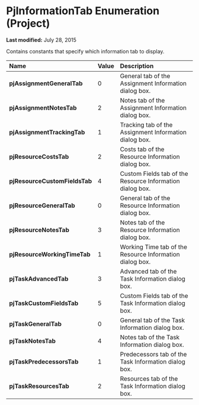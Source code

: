 
# PjInformationTab Enumeration (Project)

 **Last modified:** July 28, 2015

Contains constants that specify which information tab to display.


|**Name**|**Value**|**Description**|
|:-----|:-----|:-----|
| **pjAssignmentGeneralTab**|0|General tab of the Assignment Information dialog box.|
| **pjAssignmentNotesTab**|2|Notes tab of the Assignment Information dialog box.|
| **pjAssignmentTrackingTab**|1|Tracking tab of the Assignment Information dialog box.|
| **pjResourceCostsTab**|2|Costs tab of the Resource Information dialog box.|
| **pjResourceCustomFieldsTab**|4|Custom Fields tab of the Resource Information dialog box.|
| **pjResourceGeneralTab**|0|General tab of the Resource Information dialog box.|
| **pjResourceNotesTab**|3|Notes tab of the Resource Information dialog box.|
| **pjResourceWorkingTimeTab**|1|Working Time tab of the Resource Information dialog box.|
| **pjTaskAdvancedTab**|3|Advanced tab of the Task Information dialog box.|
| **pjTaskCustomFieldsTab**|5|Custom Fields tab of the Task Information dialog box.|
| **pjTaskGeneralTab**|0|General tab of the Task Information dialog box.|
| **pjTaskNotesTab**|4|Notes tab of the Task Information dialog box.|
| **pjTaskPredecessorsTab**|1|Predecessors tab of the Task Information dialog box.|
| **pjTaskResourcesTab**|2|Resources tab of the Task Information dialog box.|
